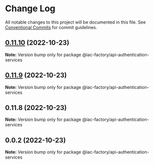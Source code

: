 # Change Log

All notable changes to this project will be documented in this file.
See [Conventional Commits](https://conventionalcommits.org) for commit guidelines.

## [0.11.10](https://github.com/iac-factory/node-authentication-api/compare/@iac-factory/api-authentication-services@0.11.8...@iac-factory/api-authentication-services@0.11.10) (2022-10-23)

**Note:** Version bump only for package @iac-factory/api-authentication-services





## [0.11.9](https://github.com/iac-factory/node-authentication-api/compare/@iac-factory/api-authentication-services@0.11.8...@iac-factory/api-authentication-services@0.11.9) (2022-10-23)

**Note:** Version bump only for package @iac-factory/api-authentication-services





## 0.11.8 (2022-10-23)

**Note:** Version bump only for package @iac-factory/api-authentication-services





## 0.0.2 (2022-10-23)

**Note:** Version bump only for package @iac-factory/api-authentication-services
